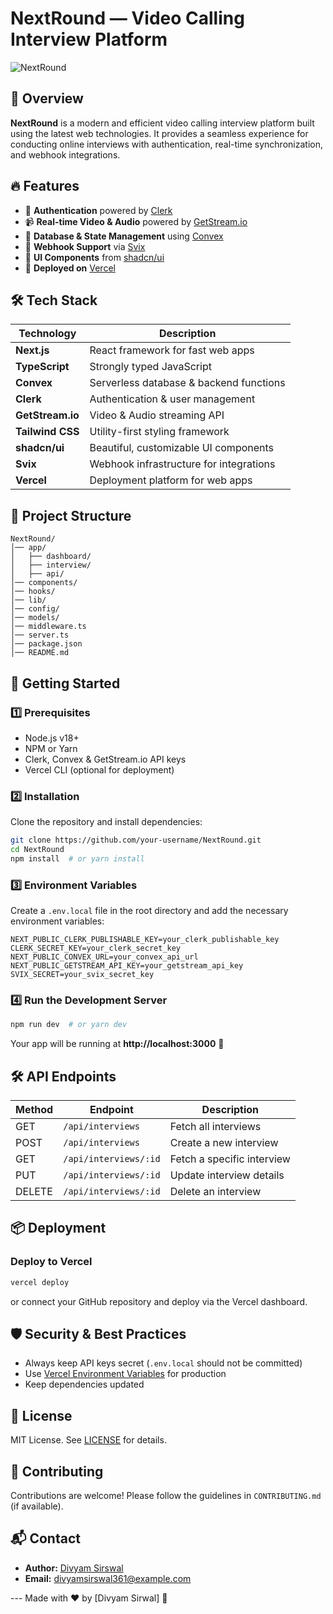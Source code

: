 # NextRound — Video Calling Interview Platform

![NextRound](https://your-logo-url.com/logo.png) <!-- Add your project logo if available -->

## 🚀 Overview

**NextRound** is a modern and efficient video calling interview platform built using the latest web technologies. It provides a seamless experience for conducting online interviews with authentication, real-time synchronization, and webhook integrations.

## 🔥 Features

- 🔐 **Authentication** powered by [Clerk](https://clerk.dev/)
- 📹 **Real-time Video & Audio** powered by [GetStream.io](https://getstream.io/)
- 🔄 **Database & State Management** using [Convex](https://convex.dev/)
- 🔔 **Webhook Support** via [Svix](https://www.svix.com/)
- 🎨 **UI Components** from [shadcn/ui](https://ui.shadcn.com/)
- 📡 **Deployed on** [Vercel](https://vercel.com/)

## 🛠️ Tech Stack

| Technology       | Description                                  |
|-----------------|----------------------------------|
| **Next.js**     | React framework for fast web apps |
| **TypeScript**  | Strongly typed JavaScript        |
| **Convex**      | Serverless database & backend functions |
| **Clerk**       | Authentication & user management |
| **GetStream.io**| Video & Audio streaming API |
| **Tailwind CSS** | Utility-first styling framework |
| **shadcn/ui**   | Beautiful, customizable UI components |
| **Svix**        | Webhook infrastructure for integrations |
| **Vercel**      | Deployment platform for web apps |

## 📂 Project Structure

```
NextRound/
│── app/
│   ├── dashboard/
│   ├── interview/
│   ├── api/
│── components/
│── hooks/
│── lib/
│── config/
│── models/
│── middleware.ts
│── server.ts
│── package.json
│── README.md
```

## 🚀 Getting Started

### 1️⃣ Prerequisites
- Node.js v18+
- NPM or Yarn
- Clerk, Convex & GetStream.io API keys
- Vercel CLI (optional for deployment)

### 2️⃣ Installation

Clone the repository and install dependencies:

```sh
git clone https://github.com/your-username/NextRound.git
cd NextRound
npm install  # or yarn install
```

### 3️⃣ Environment Variables

Create a `.env.local` file in the root directory and add the necessary environment variables:

```
NEXT_PUBLIC_CLERK_PUBLISHABLE_KEY=your_clerk_publishable_key
CLERK_SECRET_KEY=your_clerk_secret_key
NEXT_PUBLIC_CONVEX_URL=your_convex_api_url
NEXT_PUBLIC_GETSTREAM_API_KEY=your_getstream_api_key
SVIX_SECRET=your_svix_secret_key
```

### 4️⃣ Run the Development Server

```sh
npm run dev  # or yarn dev
```

Your app will be running at **http://localhost:3000** 🚀

## 🛠️ API Endpoints

| Method | Endpoint            | Description                 |
|--------|---------------------|-----------------------------|
| GET    | `/api/interviews`   | Fetch all interviews       |
| POST   | `/api/interviews`   | Create a new interview     |
| GET    | `/api/interviews/:id` | Fetch a specific interview |
| PUT    | `/api/interviews/:id` | Update interview details   |
| DELETE | `/api/interviews/:id` | Delete an interview        |

## 📦 Deployment

### Deploy to Vercel

```sh
vercel deploy
```

or connect your GitHub repository and deploy via the Vercel dashboard.

## 🛡 Security & Best Practices

- Always keep API keys secret (`.env.local` should not be committed)
- Use [Vercel Environment Variables](https://vercel.com/docs/environment-variables) for production
- Keep dependencies updated

## 📜 License

MIT License. See [LICENSE](LICENSE) for details.

## 🤝 Contributing

Contributions are welcome! Please follow the guidelines in `CONTRIBUTING.md` (if available).

## 📬 Contact 
  - **Author:** [Divyam Sirswal](https://github.com/Divyamsirswal)
  - **Email:** divyamsirswal361@example.com

--- Made with ❤️ by [Divyam Sirwal] 🚀

